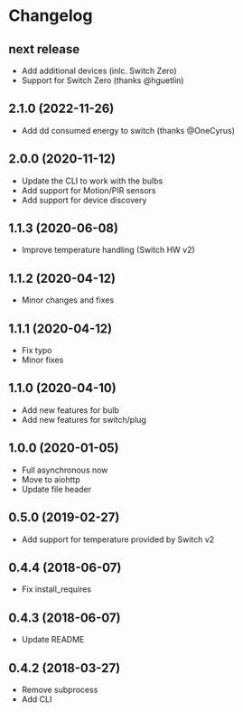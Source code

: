 # Changelog

## next release

- Add additional devices (inlc. Switch Zero)
- Support for Switch Zero (thanks @hguetlin)

## 2.1.0 (2022-11-26)

- Add dd consumed energy to switch (thanks @OneCyrus)

## 2.0.0 (2020-11-12)

- Update the CLI to work with the bulbs
- Add support for Motion/PIR sensors
- Add support for device discovery

## 1.1.3 (2020-06-08)

- Improve temperature handling (Switch HW v2)

## 1.1.2 (2020-04-12)

- Minor changes and fixes

## 1.1.1 (2020-04-12)

- Fix typo
- Minor fixes

## 1.1.0 (2020-04-10)

- Add new features for bulb
- Add new features for switch/plug

## 1.0.0 (2020-01-05)

- Full asynchronous now
- Move to aiohttp
- Update file header

## 0.5.0 (2019-02-27)

- Add support for temperature provided by Switch v2

## 0.4.4 (2018-06-07)

- Fix install_requires

## 0.4.3 (2018-06-07)

- Update README

## 0.4.2 (2018-03-27)

- Remove subprocess
- Add CLI
